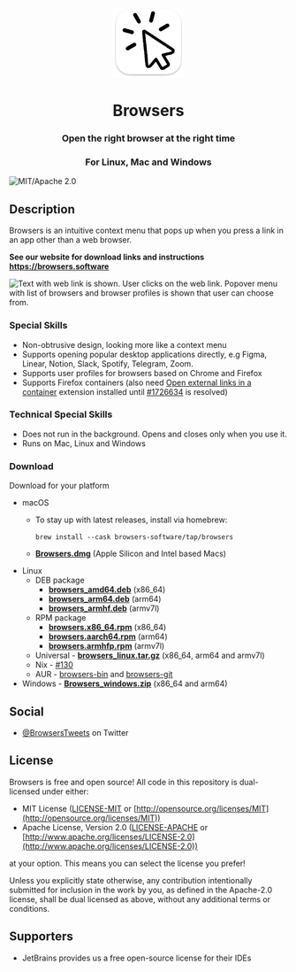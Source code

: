 <p align="center">
  <img src="https://raw.githubusercontent.com/Browsers-software/browsers/main/resources/icons/256x256/software.Browsers.png" width="128" />
  <h1 align="center">Browsers</h1>
  <h3 align="center">Open the right browser at the right time</h3>
  <h3 align="center">For Linux, Mac and Windows</h3>
</p>

![MIT/Apache 2.0](https://img.shields.io/badge/license-MIT%2FApache-blue.svg)

## Description

Browsers is an intuitive context menu that pops up when you press a link in an app other than a web browser.

**See our website for download links and instructions**<br>
**https://browsers.software**

![Text with web link is shown.
User clicks on the web link.
Popover menu with list of browsers and browser profiles is shown that user can choose from.](docs/browsers.gif "Animated recording of our tool")

### Special Skills

- Non-obtrusive design, looking more like a context menu
- Supports opening popular desktop applications directly, e.g Figma, Linear, Notion, Slack, Spotify, Telegram, Zoom.
- Supports user profiles for browsers based on Chrome and Firefox
- Supports Firefox containers (also
  need [Open external links in a container](https://addons.mozilla.org/en-US/firefox/addon/open-url-in-container/)
  extension installed until [#1726634](https://bugzilla.mozilla.org/show_bug.cgi?id=1726634) is resolved)

### Technical Special Skills

- Does not run in the background. Opens and closes only when you use it.
- Runs on Mac, Linux and Windows

### Download

Download for your platform

- macOS
  - To stay up with latest releases, install via homebrew:

        brew install --cask browsers-software/tap/browsers

  - [**Browsers.dmg**](https://github.com/Browsers-software/browsers/releases/latest/download/Browsers.dmg) (Apple Silicon and Intel based Macs)
- Linux
  - DEB package
    - [**browsers_amd64.deb**](https://github.com/Browsers-software/browsers/releases/latest/download/browsers_amd64.deb) (x86_64)
    - [**browsers_arm64.deb**](https://github.com/Browsers-software/browsers/releases/latest/download/browsers_arm64.deb) (arm64)
    - [**browsers_armhf.deb**](https://github.com/Browsers-software/browsers/releases/latest/download/browsers_armhf.deb) (armv7l)
  - RPM package
    - [**browsers.x86_64.rpm**](https://github.com/Browsers-software/browsers/releases/latest/download/browsers_x86_64.deb) (x86_64)
    - [**browsers.aarch64.rpm**](https://github.com/Browsers-software/browsers/releases/latest/download/browsers_aarch64.deb) (arm64)
    - [**browsers.armhfp.rpm**](https://github.com/Browsers-software/browsers/releases/latest/download/browsers_armhfp.deb) (armv7l)
  - Universal - [**browsers_linux.tar.gz**](https://github.com/Browsers-software/browsers/releases/latest/download/browsers_linux.tar.gz) (x86_64, arm64 and armv7l)
  - Nix - [#130](https://github.com/Browsers-software/browsers/issues/130)
  - AUR - [browsers-bin](https://aur.archlinux.org/cgit/aur.git/tree/PKGBUILD?h=browsers-bin) and [browsers-git](https://aur.archlinux.org/cgit/aur.git/tree/PKGBUILD?h=browsers-git)
- Windows - [**Browsers_windows.zip**](https://github.com/Browsers-software/browsers/releases/latest/download/Browsers_windows.zip) (x86_64 and arm64)

## Social

* [@BrowsersTweets](https://twitter.com/BrowsersTweets) on Twitter

## License

Browsers is free and open source! All code in this repository is dual-licensed under either:

* MIT License ([LICENSE-MIT](LICENSE-MIT) or [http://opensource.org/licenses/MIT](http://opensource.org/licenses/MIT))
* Apache License, Version 2.0 ([LICENSE-APACHE](LICENSE-APACHE)
  or [http://www.apache.org/licenses/LICENSE-2.0](http://www.apache.org/licenses/LICENSE-2.0))

at your option. This means you can select the license you prefer!

Unless you explicitly state otherwise, any contribution intentionally submitted for inclusion in the work by you, as
defined in the Apache-2.0 license, shall be dual licensed as above, without any additional terms or conditions.

## Supporters

- JetBrains provides us a free open-source license for their IDEs
